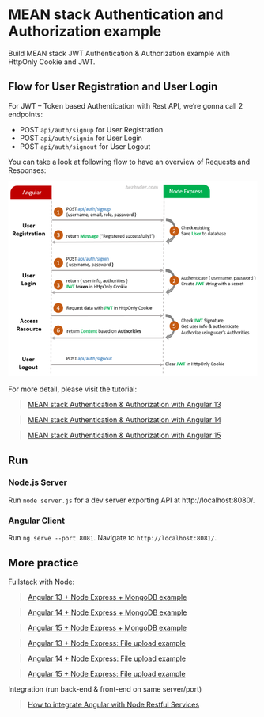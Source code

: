 # MEAN stack Authentication and Authorization example

Build MEAN stack JWT Authentication & Authorization example with HttpOnly Cookie and JWT.

## Flow for User Registration and User Login
For JWT – Token based Authentication with Rest API, we’re gonna call 2 endpoints:
- POST `api/auth/signup` for User Registration
- POST `api/auth/signin` for User Login
- POST `api/auth/signout` for User Logout

You can take a look at following flow to have an overview of Requests and Responses:

![mean-stack-authentication-authorization-flow](mean-stack-authentication-authorization-flow.png)

For more detail, please visit the tutorial:
> [MEAN stack Authentication & Authorization with Angular 13](https://www.bezkoder.com/mean-stack-auth-angular-13/)

> [MEAN stack Authentication & Authorization with Angular 14](https://www.bezkoder.com/mean-stack-auth-angular-14/)

> [MEAN stack Authentication & Authorization with Angular 15](https://www.bezkoder.com/mean-stack-auth-angular-15/)

## Run
### Node.js Server
Run `node server.js` for a dev server exporting API at http://localhost:8080/.

### Angular Client
Run `ng serve --port 8081`. Navigate to `http://localhost:8081/`.

## More practice

Fullstack with Node:

> [Angular 13 + Node Express + MongoDB example](https://www.bezkoder.com/mean-stack-crud-example-angular-13/)

> [Angular 14 + Node Express + MongoDB example](https://www.bezkoder.com/mean-stack-crud-example-angular-14/)

> [Angular 15 + Node Express + MongoDB example](https://www.bezkoder.com/angular-15-node-js-express-mongodb/)

> [Angular 13 + Node Express: File upload example](https://www.bezkoder.com/angular-13-node-express-file-upload/)

> [Angular 14 + Node Express: File upload example](https://www.bezkoder.com/angular-14-node-express-file-upload/)

> [Angular 15 + Node Express: File upload example](https://www.bezkoder.com/angular-15-node-express-file-upload/)

Integration (run back-end & front-end on same server/port)
> [How to integrate Angular with Node Restful Services](https://www.bezkoder.com/integrate-angular-12-node-js/)

